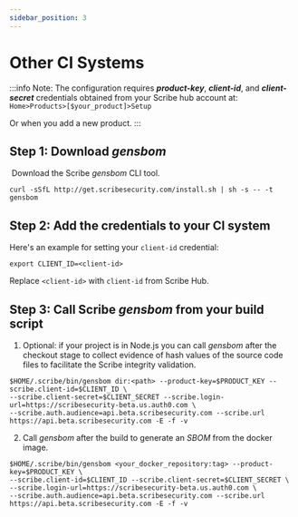 ```yaml
---
sidebar_position: 3
---
```


# Other CI Systems

:::info Note:
The configuration requires <em><b>product-key</b></em>, <em><b>client-id</b></em>, and <em><b>client-secret</b></em> credentials obtained from your Scribe hub account at: `Home>Products>[$your_product]>Setup`

Or when you add a new product.
:::

## Step 1: Download *gensbom*
​
Download the Scribe *gensbom* CLI tool.

```curl -sSfL http://get.scribesecurity.com/install.sh | sh -s -- -t gensbom```

## Step 2: Add the credentials to your CI system​

Here's an example for setting your `client-id` credential:
```
export CLIENT_ID=<client-id>
```
Replace `<client-id>` with `client-id` from Scribe Hub.

## Step 3: Call Scribe *gensbom* from your build script 

1. Optional: if your project is in Node.js you can call *gensbom* after the checkout stage to collect evidence of hash values of the source code files to facilitate the Scribe integrity validation.

```
$HOME/.scribe/bin/gensbom dir:<path> --product-key=$PRODUCT_KEY --scribe.client-id=$CLIENT_ID \
--scribe.client-secret=$CLIENT_SECRET --scribe.login-url=https://scribesecurity-beta.us.auth0.com \
--scribe.auth.audience=api.beta.scribesecurity.com --scribe.url https://api.beta.scribesecurity.com -E -f -v
```

2. Call *gensbom* after the build to generate an *SBOM* from the docker image.

```
$HOME/.scribe/bin/gensbom <your_docker_repository:tag> --product-key=$PRODUCT_KEY \
--scribe.client-id=$CLIENT_ID --scribe.client-secret=$CLIENT_SECRET \
--scribe.login-url=https://scribesecurity-beta.us.auth0.com \
--scribe.auth.audience=api.beta.scribesecurity.com --scribe.url https://api.beta.scribesecurity.com -E -f -v
```